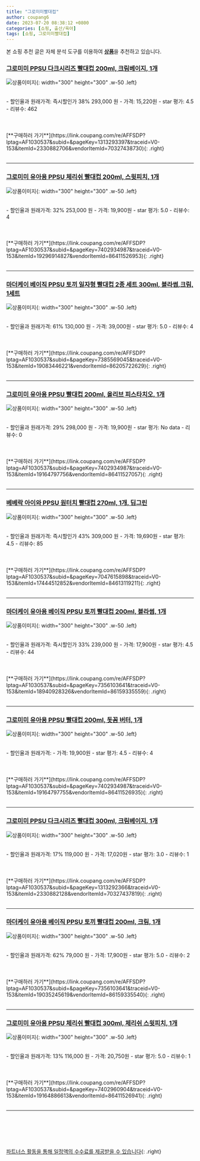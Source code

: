 ```yaml
---
title: "그로미미빨대컵"
author: coupang6
date: 2023-07-20 08:38:12 +0800
categories: [쇼핑, 출산/육아]
tags: [쇼핑, 그로미미빨대컵]
---
```


본 쇼핑 추천 글은 자체 분석 도구를 이용하여 [**상품**](https://link.coupang.com/a/bao1ui)을 추천하고 있습니다.

### [그로미미 PPSU 다크시리즈 빨대컵 200ml, 크림베이지, 1개](https://link.coupang.com/re/AFFSDP?lptag=AF1030537&subid=&pageKey=1313293397&traceid=V0-153&itemId=2330882706&vendorItemId=70327438730)

![상품이미지](https://thumbnail6.coupangcdn.com/thumbnails/remote/230x230ex/image/retail/images/2614723035590655-d225357d-e292-4a78-b483-03177faac6ef.jpg){: width="300" height="300" .w-50 .left}


<br>
- 할인율과 원래가격: 즉시할인가 38%  293,000   원
- 가격: 15,220원
- star 평가: 4.5
- 리뷰수: 462
<br>
<br>
<br>
<br>
[**구매하러 가기**](https://link.coupang.com/re/AFFSDP?lptag=AF1030537&subid=&pageKey=1313293397&traceid=V0-153&itemId=2330882706&vendorItemId=70327438730){: .right}
<br>
<br>

---

### [그로미미 유아용 PPSU 체리쉬 빨대컵 200ml, 스윗피치, 1개](https://link.coupang.com/re/AFFSDP?lptag=AF1030537&subid=&pageKey=7402934987&traceid=V0-153&itemId=19296914827&vendorItemId=86411526953)

![상품이미지](https://thumbnail8.coupangcdn.com/thumbnails/remote/230x230ex/image/rs_quotation_api/vucwcwea/ae5d356eef404a9aba4fa710d6434d4e.jpg){: width="300" height="300" .w-50 .left}


<br>
- 할인율과 원래가격: 32%  253,000   원
- 가격: 19,900원
- star 평가: 5.0
- 리뷰수: 4
<br>
<br>
<br>
<br>
[**구매하러 가기**](https://link.coupang.com/re/AFFSDP?lptag=AF1030537&subid=&pageKey=7402934987&traceid=V0-153&itemId=19296914827&vendorItemId=86411526953){: .right}
<br>
<br>

---

### [마더케이 베이직 PPSU 토끼 일자형 빨대컵 2종 세트 300ml, 블라썸,크림, 1세트](https://link.coupang.com/re/AFFSDP?lptag=AF1030537&subid=&pageKey=7385569045&traceid=V0-153&itemId=19083446221&vendorItemId=86205722629)

![상품이미지](https://thumbnail7.coupangcdn.com/thumbnails/remote/230x230ex/image/retail/images/2023/06/07/16/1/7618d08e-ca50-42b9-8963-2b64f788c9c2.jpg){: width="300" height="300" .w-50 .left}


<br>
- 할인율과 원래가격: 61%  130,000   원
- 가격: 39,000원
- star 평가: 5.0
- 리뷰수: 4
<br>
<br>
<br>
<br>
[**구매하러 가기**](https://link.coupang.com/re/AFFSDP?lptag=AF1030537&subid=&pageKey=7385569045&traceid=V0-153&itemId=19083446221&vendorItemId=86205722629){: .right}
<br>
<br>

---

### [그로미미 유아용 PPSU 빨대컵 200ml, 올리브 피스타치오, 1개](https://link.coupang.com/re/AFFSDP?lptag=AF1030537&subid=&pageKey=7402934987&traceid=V0-153&itemId=19164797756&vendorItemId=86411527057)

![상품이미지](https://thumbnail10.coupangcdn.com/thumbnails/remote/230x230ex/image/rs_quotation_api/22vmo4tj/bda8994929bf44eeb8889bc7603ab608.jpg){: width="300" height="300" .w-50 .left}


<br>
- 할인율과 원래가격: 29%  298,000   원
- 가격: 19,900원
- star 평가: No data
- 리뷰수: 0
<br>
<br>
<br>
<br>
[**구매하러 가기**](https://link.coupang.com/re/AFFSDP?lptag=AF1030537&subid=&pageKey=7402934987&traceid=V0-153&itemId=19164797756&vendorItemId=86411527057){: .right}
<br>
<br>

---

### [베베락 아이와 PPSU 원터치 빨대컵 270ml, 1개, 딥그린](https://link.coupang.com/re/AFFSDP?lptag=AF1030537&subid=&pageKey=7047615898&traceid=V0-153&itemId=17444512852&vendorItemId=84613119211)

![상품이미지](https://thumbnail10.coupangcdn.com/thumbnails/remote/230x230ex/image/retail/images/2023/01/06/11/5/a2709f4d-e345-4a8f-b78e-b0ec1349a0b7.jpg){: width="300" height="300" .w-50 .left}


<br>
- 할인율과 원래가격: 즉시할인가 43%  309,000   원
- 가격: 19,690원
- star 평가: 4.5
- 리뷰수: 85
<br>
<br>
<br>
<br>
[**구매하러 가기**](https://link.coupang.com/re/AFFSDP?lptag=AF1030537&subid=&pageKey=7047615898&traceid=V0-153&itemId=17444512852&vendorItemId=84613119211){: .right}
<br>
<br>

---

### [마더케이 유아용 베이직 PPSU 토끼 빨대컵 200ml, 블라썸, 1개](https://link.coupang.com/re/AFFSDP?lptag=AF1030537&subid=&pageKey=7356103641&traceid=V0-153&itemId=18940928326&vendorItemId=86159335559)

![상품이미지](https://thumbnail7.coupangcdn.com/thumbnails/remote/230x230ex/image/retail/images/2023/06/02/14/6/57682c41-582d-4117-9555-4e1967c290b7.jpg){: width="300" height="300" .w-50 .left}


<br>
- 할인율과 원래가격: 즉시할인가 33%  239,000   원
- 가격: 17,900원
- star 평가: 4.5
- 리뷰수: 44
<br>
<br>
<br>
<br>
[**구매하러 가기**](https://link.coupang.com/re/AFFSDP?lptag=AF1030537&subid=&pageKey=7356103641&traceid=V0-153&itemId=18940928326&vendorItemId=86159335559){: .right}
<br>
<br>

---

### [그로미미 유아용 PPSU 빨대컵 200ml, 돗꼼 버터, 1개](https://link.coupang.com/re/AFFSDP?lptag=AF1030537&subid=&pageKey=7402934987&traceid=V0-153&itemId=19164797755&vendorItemId=86411526935)

![상품이미지](https://thumbnail10.coupangcdn.com/thumbnails/remote/230x230ex/image/rs_quotation_api/3kgk35uh/2d283f86105047aba726b7f9d4cc7f02.jpg){: width="300" height="300" .w-50 .left}


<br>
- 할인율과 원래가격: 
- 가격: 19,900원
- star 평가: 4.5
- 리뷰수: 4
<br>
<br>
<br>
<br>
[**구매하러 가기**](https://link.coupang.com/re/AFFSDP?lptag=AF1030537&subid=&pageKey=7402934987&traceid=V0-153&itemId=19164797755&vendorItemId=86411526935){: .right}
<br>
<br>

---

### [그로미미 PPSU 다크시리즈 빨대컵 300ml, 크림베이지, 1개](https://link.coupang.com/re/AFFSDP?lptag=AF1030537&subid=&pageKey=1313292366&traceid=V0-153&itemId=2330882128&vendorItemId=70327437819)

![상품이미지](https://thumbnail7.coupangcdn.com/thumbnails/remote/230x230ex/image/retail/images/2516006821602318-4fa35d6f-e223-4771-9da3-01e1a6853365.jpg){: width="300" height="300" .w-50 .left}


<br>
- 할인율과 원래가격: 17%  119,000   원
- 가격: 17,020원
- star 평가: 3.0
- 리뷰수: 1
<br>
<br>
<br>
<br>
[**구매하러 가기**](https://link.coupang.com/re/AFFSDP?lptag=AF1030537&subid=&pageKey=1313292366&traceid=V0-153&itemId=2330882128&vendorItemId=70327437819){: .right}
<br>
<br>

---

### [마더케이 유아용 베이직 PPSU 토끼 빨대컵 200ml, 크림, 1개](https://link.coupang.com/re/AFFSDP?lptag=AF1030537&subid=&pageKey=7356103641&traceid=V0-153&itemId=19035245619&vendorItemId=86159335540)

![상품이미지](https://thumbnail6.coupangcdn.com/thumbnails/remote/230x230ex/image/retail/images/2023/06/02/14/7/f9e05453-c245-4d15-859a-1d0df4c41142.jpg){: width="300" height="300" .w-50 .left}


<br>
- 할인율과 원래가격: 62%  79,000   원
- 가격: 17,900원
- star 평가: 5.0
- 리뷰수: 2
<br>
<br>
<br>
<br>
[**구매하러 가기**](https://link.coupang.com/re/AFFSDP?lptag=AF1030537&subid=&pageKey=7356103641&traceid=V0-153&itemId=19035245619&vendorItemId=86159335540){: .right}
<br>
<br>

---

### [그로미미 유아용 PPSU 체리쉬 빨대컵 300ml, 체리쉬 스윗피치, 1개](https://link.coupang.com/re/AFFSDP?lptag=AF1030537&subid=&pageKey=7402960904&traceid=V0-153&itemId=19164886613&vendorItemId=86411526941)

![상품이미지](https://thumbnail8.coupangcdn.com/thumbnails/remote/230x230ex/image/rs_quotation_api/iznzqhsa/4dfd5331739048bfacf4480fa8d32983.jpg){: width="300" height="300" .w-50 .left}


<br>
- 할인율과 원래가격: 13%  116,000   원
- 가격: 20,750원
- star 평가: 5.0
- 리뷰수: 1
<br>
<br>
<br>
<br>
[**구매하러 가기**](https://link.coupang.com/re/AFFSDP?lptag=AF1030537&subid=&pageKey=7402960904&traceid=V0-153&itemId=19164886613&vendorItemId=86411526941){: .right}
<br>
<br>

---
<br><br><br><br><br> [파트너스 활동을 통해 일정액의 수수료를 제공받을 수 있습니다](https://link.coupang.com/a/bao1ui){: .right}